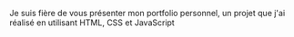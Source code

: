 Je suis fière de vous présenter mon portfolio personnel, un projet que j'ai réalisé en utilisant HTML, CSS et JavaScript
